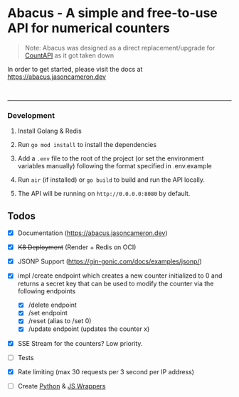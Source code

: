 # Abacus - A simple and free-to-use API for numerical counters
                                                               
> Note: Abacus was designed as a direct replacement/upgrade for [CountAPI](https://countapi.xyz/) as it got taken down

In order to get started, please visit the docs at https://abacus.jasoncameron.dev

<!--
## Key features
- Blazing-Fast Performance: Powered by Golang and Valkey (fork of redis), Abacus delivers unparalleled speed and efficiency.
- JSONP Support: Seamlessly integrate Abacus into your web applications with cross-origin resource sharing (CORS) support.
-->


<br/>

---
          
### Development

1. Install Golang & Redis

2. Run `go mod install` to install the dependencies
                                                   
3. Add a `.env` file to the root of the project (or set the environment variables manually) following the format specified in .env.example

4. Run `air` (if installed) or `go build` to build and run the API locally.

5. The API will be running on `http://0.0.0.0:8080` by default.
 

## Todos

- [x] Documentation (https://abacus.jasoncameron.dev)
- [x] ~~K8 Deployment~~ (Render + Redis on OCI)
- [x] JSONP Support (https://gin-gonic.com/docs/examples/jsonp/)
- [x] impl /create endpoint which creates a new counter initialized to 0 and returns a secret key that can be used to modify the counter via the following endpoints
  - [x] /delete endpoint
  - [x] /set endpoint 
  - [x] /reset (alias to /set 0)
  - [x] /update endpoint (updates the counter x)
- [x] SSE Stream for the counters? Low priority.
- [ ] Tests
- [x] Rate limiting (max 30 requests per 3 second per IP address)
- [ ] Create [Python](https://github.com/BenJetson/py-countapi) & [JS Wrappers](https://github.com/mlomb/countapi-js)

